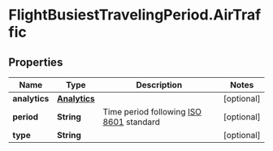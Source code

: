 # FlightBusiestTravelingPeriod.AirTraffic

## Properties

Name | Type | Description | Notes
------------ | ------------- | ------------- | -------------
**analytics** | [**Analytics**](Analytics.md) |  | [optional] 
**period** | **String** | Time period following [ISO 8601](https://en.wikipedia.org/wiki/ISO_8601) standard | [optional] 
**type** | **String** |  | [optional] 


